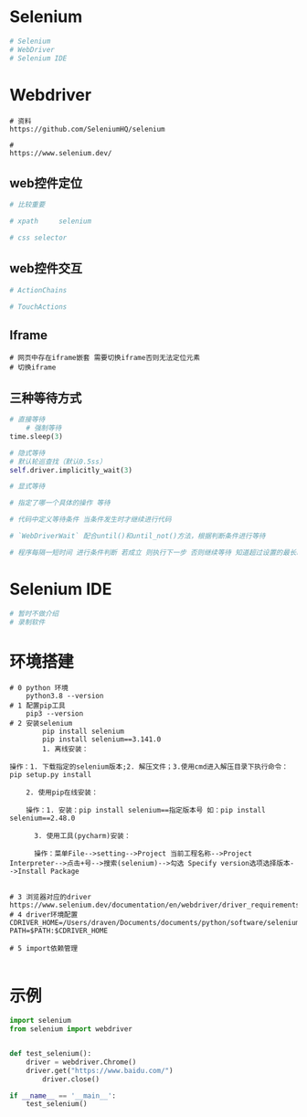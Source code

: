 # Selenium

```python
# Selenium
# WebDriver
# Selenium IDE
```

# Webdriver

```shell
# 资料
https://github.com/SeleniumHQ/selenium

# 
https://www.selenium.dev/
```

## web控件定位

```python
# 比较重要
```



```python
# xpath     selenium

# css selector


```

## web控件交互

```python
# ActionChains

# TouchActions
```

## Iframe

```shell
# 网页中存在iframe嵌套 需要切换iframe否则无法定位元素
# 切换iframe
```



## 三种等待方式

```python
# 直接等待
	# 强制等待
time.sleep(3)

# 隐式等待
# 默认轮巡查找（默认0.5ss）
self.driver.implicitly_wait(3)

# 显式等待

# 指定了哪一个具体的操作 等待

# 代码中定义等待条件 当条件发生时才继续进行代码

# `WebDriverWait` 配合until()和until_not()方法，根据判断条件进行等待

# 程序每隔一短时间 进行条件判断 若成立 则执行下一步 否则继续等待 知道超过设置的最长时间

```



# Selenium IDE

```python
# 暂时不做介绍
# 录制软件
```

# 环境搭建

```shell
# 0 python 环境
	python3.8 --version
# 1 配置pip工具
	pip3 --version
# 2 安装selenium
		pip install selenium
		pip install selenium==3.141.0
		1. 离线安装：

操作：1. 下载指定的selenium版本;2. 解压文件；3.使用cmd进入解压目录下执行命令：pip setup.py install

    2. 使用pip在线安装：

    操作：1. 安装：pip install selenium==指定版本号 如：pip install selenium==2.48.0

      3. 使用工具(pycharm)安装：

      操作：菜单File-->setting-->Project 当前工程名称-->Project Interpreter-->点击+号-->搜索(selenium)-->勾选 Specify version选项选择版本-->Install Package
		

# 3 浏览器对应的driver
https://www.selenium.dev/documentation/en/webdriver/driver_requirements/
# 4 driver环境配置
CDRIVER_HOME=/Users/draven/Documents/documents/python/software/selenium/driver/cdriver/
PATH=$PATH:$CDRIVER_HOME

# 5 import依赖管理


```

# 示例

```python
import selenium
from selenium import webdriver


def test_selenium():
    driver = webdriver.Chrome()
    driver.get("https://www.baidu.com/")
		driver.close()

if __name__ == '__main__':
    test_selenium()
```







